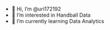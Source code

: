 - 👋 Hi, I’m @uri172192
- 👀 I’m interested in Handball Data
- 🌱 I’m currently learning Data Analytics


<!---
uri172192/uri172192 is a ✨ special ✨ repository because its `README.md` (this file) appears on your GitHub profile.
You can click the Preview link to take a look at your changes.
--->
